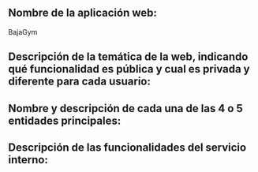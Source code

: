 ## Nombre de la aplicación web:

BajaGym

## Descripción de la temática de la web, indicando qué funcionalidad es pública y cual es privada y diferente para cada usuario:


## Nombre y descripción de cada una de las 4 o 5 entidades principales:


## Descripción de las funcionalidades del servicio interno:

